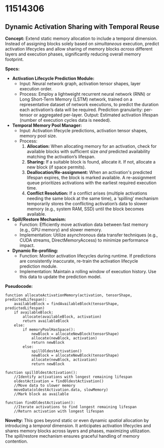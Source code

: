 # 11514306

## Dynamic Activation Sharing with Temporal Reuse

**Concept:** Extend static memory allocation to include a temporal dimension. Instead of assigning blocks solely based on *simultaneous* execution, predict activation lifecycles and allow sharing of memory blocks *across* different layers and execution phases, significantly reducing overall memory footprint.

**Specs:**

*   **Activation Lifecycle Prediction Module:**
    *   Input: Neural network graph, activation tensor shapes, layer execution order.
    *   Process: Employ a lightweight recurrent neural network (RNN) or Long Short-Term Memory (LSTM) network, trained on a representative dataset of network executions, to predict the duration each activation’s data will be required. Prediction granularity: per-tensor or aggregated per-layer. Output: Estimated activation lifespan (number of execution cycles data is needed).
*   **Temporal Memory Pool Manager:**
    *   Input: Activation lifecycle predictions, activation tensor shapes, memory pool size.
    *   Process:
        1.  **Allocation:** When allocating memory for an activation, check for available blocks with sufficient size *and* predicted availability matching the activation’s lifespan.
        2.  **Sharing:** If a suitable block is found, allocate it.  If not, allocate a new block (if space permits).
        3.  **Deallocation/Re-assignment:**  When an activation's predicted lifespan expires, the block is marked available. A re-assignment queue prioritizes activations with the earliest required execution time.
        4.  **Conflict Resolution:** If a conflict arises (multiple activations needing the same block at the same time), a ‘spilling’ mechanism temporarily stores the conflicting activation’s data to slower memory (e.g., system RAM, SSD) until the block becomes available.
*   **Spill/Restore Mechanism:**
    *   Function: Efficiently move activation data between fast memory (e.g., GPU memory) and slower memory.
    *   Implementation: Utilize asynchronous data transfer techniques (e.g., CUDA streams, DirectMemoryAccess) to minimize performance impact.
*   **Dynamic Re-profiling:**
    *   Function:  Monitor activation lifecycles during runtime.  If predictions are consistently inaccurate, re-train the activation lifecycle prediction module.
    *   Implementation:  Maintain a rolling window of execution history.  Use this data to update the prediction model.

**Pseudocode:**

```
function allocateActivationMemory(activation, tensorShape, predictedLifespan):
    availableBlock = findAvailableBlock(tensorShape, predictedLifespan)
    if availableBlock:
        allocate(availableBlock, activation)
        return availableBlock
    else:
        if memoryPoolHasSpace():
            newBlock = allocateNewBlock(tensorShape)
            allocate(newBlock, activation)
            return newBlock
        else:
            spillOldestActivation()
            newBlock = allocateNewBlock(tensorShape)
            allocate(newBlock, activation)
            return newBlock

function spillOldestActivation():
    //Identify activations with longest remaining lifespan
    oldestActivation = findOldestActivation()
    //Move data to slower memory
    moveData(oldestActivation.data, slowMemory)
    //Mark block as available

function findOldestActivation():
    //Iterate activations to find longest remaining lifespan
    //Return activation with longest lifespan
```

**Novelty:** This goes beyond static or even dynamic *spatial* allocation by introducing a *temporal* dimension. It anticipates activation lifecycles and shares memory blocks across layers and phases, maximizing utilization. The spill/restore mechanism ensures graceful handling of memory contention.